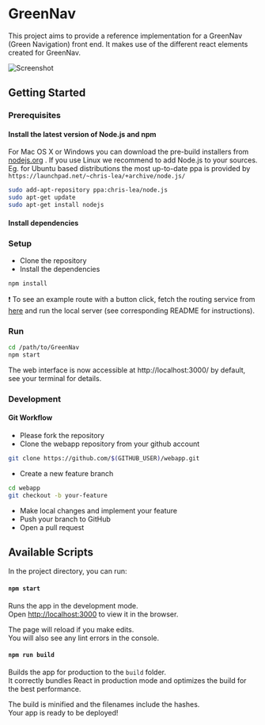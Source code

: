 # GreenNav

This project aims to provide a reference implementation for a GreenNav (Green Navigation) front end. It makes use of the different react elements created for GreenNav.

![Screenshot](https://cloud.githubusercontent.com/assets/1525818/20647282/91a869c0-b490-11e6-9fda-ff542229dade.gif)

## Getting Started 

### Prerequisites

#### Install the latest version of Node.js and npm 

  For Mac OS X or Windows you can download the pre-build installers from [nodejs.org](https://nodejs.org/en/download/) .
  If you use Linux we recommend to add Node.js to your sources. Eg. for Ubuntu based distributions the most up-to-date ppa
  is provided by `https://launchpad.net/~chris-lea/+archive/node.js/`

```zsh
sudo add-apt-repository ppa:chris-lea/node.js  
sudo apt-get update  
sudo apt-get install nodejs
```

#### Install dependencies

### Setup

- Clone the repository
- Install the dependencies
 
```zsh
npm install
```

:heavy_exclamation_mark: To see an example route with a button click, fetch the routing service from
[here](https://github.com/Greennav/service-routing) and run the local server (see corresponding 
README for instructions).

### Run

```zsh
cd /path/to/GreenNav
npm start
```

The web interface is now accessible at http://localhost:3000/ by default, see your terminal for details.

### Development

#### Git Workflow

- Please fork the repository
- Clone the webapp repository from your github account
```zsh
git clone https://github.com/$(GITHUB_USER)/webapp.git
```
- Create a new feature branch
```zsh
cd webapp
git checkout -b your-feature
```
- Make local changes and implement your feature 
- Push your branch to GitHub
- Open a pull request


## Available Scripts

In the project directory, you can run:

#### `npm start`

Runs the app in the development mode.<br>
Open [http://localhost:3000](http://localhost:3000) to view it in the browser.

The page will reload if you make edits.<br>
You will also see any lint errors in the console.

#### `npm run build`

Builds the app for production to the `build` folder.<br>
It correctly bundles React in production mode and optimizes the build for the best performance.

The build is minified and the filenames include the hashes.<br>
Your app is ready to be deployed!
